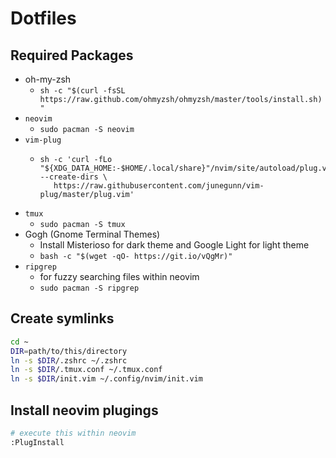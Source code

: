 # Dotfiles

## Required Packages

- oh-my-zsh
  - `sh -c "$(curl -fsSL https://raw.github.com/ohmyzsh/ohmyzsh/master/tools/install.sh)"`
- `neovim`
  - `sudo pacman -S neovim`
- `vim-plug`
  - ```
    sh -c 'curl -fLo "${XDG_DATA_HOME:-$HOME/.local/share}"/nvim/site/autoload/plug.vim --create-dirs \
       https://raw.githubusercontent.com/junegunn/vim-plug/master/plug.vim'
    ```
- `tmux`
  - `sudo pacman -S tmux`
- Gogh (Gnome Terminal Themes)
  - Install Misterioso for dark theme and Google Light for light theme
  - `bash -c "$(wget -qO- https://git.io/vQgMr)"`
- `ripgrep`
  - for fuzzy searching files within neovim
  - `sudo pacman -S ripgrep`

## Create symlinks

```bash
cd ~
DIR=path/to/this/directory
ln -s $DIR/.zshrc ~/.zshrc
ln -s $DIR/.tmux.conf ~/.tmux.conf
ln -s $DIR/init.vim ~/.config/nvim/init.vim
```

## Install neovim plugings

```bash
# execute this within neovim
:PlugInstall
```
